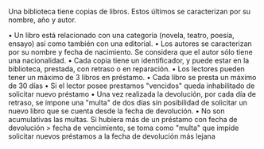 Una biblioteca tiene copias de libros. Estos últimos se caracterizan por su nombre, año y autor.

• Un libro está relacionado con una categoría (novela, teatro, poesía, ensayo) así como también con una editorial.
• Los autores se caracterizan por su nombre y fecha de nacimiento. Se considera que el autor sólo tiene una nacionalidad.
• Cada copia tiene un identificador, y puede estar en la biblioteca, prestada, con retraso o en reparación.
• Los lectores pueden tener un máximo de 3 libros en préstamo.
• Cada libro se presta un máximo de 30 días
• Si el lector posee prestamos "vencidos" queda inhabilitado de solicitar nuevo préstamo
• Una vez realizada la devolución, por cada día de retraso, se impone una "multa" de dos días sin posibilidad de solicitar un nuevo libro que se cuenta desde la fecha de devolución.
• No son acumulativas las multas. Si hubiera más de un préstamo con fecha de devolución > fecha de vencimiento, se toma como "multa" que impide solicitar nuevos préstamos a la fecha de devolución más lejana
